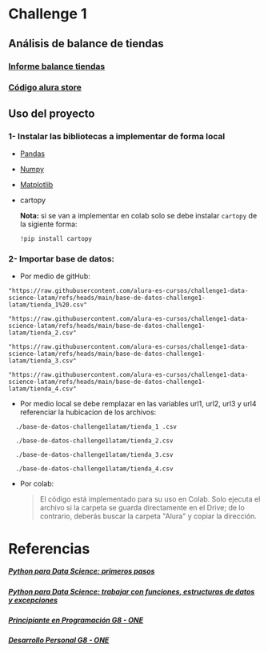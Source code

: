 # Challenge 1 
## Análisis de balance de tiendas

### [Informe balance tiendas](informe.md)

### [Código alura store](AluraStore/challenge1-data-science-latam-main/AluraStoreLatam.ipynb)


## Uso del proyecto

### 1- Instalar las bibliotecas a implementar de forma local
- [Pandas](https://pandas.pydata.org/docs/getting_started/install.html)
- [Numpy](https://numpy.org/install/)
- [Matplotlib](https://matplotlib.org/stable/install/index.html)
- cartopy

  **Nota:** si se van a implementar en colab solo se debe instalar `cartopy` de la sigiente forma:
  ```  
  !pip install cartopy
  ```

### 2- Importar base de datos:

-  Por medio de gitHub:
 ```
"https://raw.githubusercontent.com/alura-es-cursos/challenge1-data-science-latam/refs/heads/main/base-de-datos-challenge1-latam/tienda_1%20.csv"
```
```
"https://raw.githubusercontent.com/alura-es-cursos/challenge1-data-science-latam/refs/heads/main/base-de-datos-challenge1-latam/tienda_2.csv"
```
```
"https://raw.githubusercontent.com/alura-es-cursos/challenge1-data-science-latam/refs/heads/main/base-de-datos-challenge1-latam/tienda_3.csv"
```
```
"https://raw.githubusercontent.com/alura-es-cursos/challenge1-data-science-latam/refs/heads/main/base-de-datos-challenge1-latam/tienda_4.csv"
```

- Por medio local
  se debe remplazar en las variables url1, url2, url3 y url4
  referenciar la hubicacion de los archivos:
```
  ./base-de-datos-challenge1latam/tienda_1 .csv
```
```
  ./base-de-datos-challenge1latam/tienda_2.csv
```
```
  ./base-de-datos-challenge1latam/tienda_3.csv
```
```
  ./base-de-datos-challenge1latam/tienda_4.csv
```

- Por colab:
  > El código está implementado para su uso en Colab. Solo ejecuta el archivo si la carpeta se guarda directamente en el Drive; de lo contrario, deberás buscar la carpeta "Alura" y copiar la dirección.

# Referencias
##### [Python para Data Science: primeros pasos](https://app.aluracursos.com/course/python-data-science-primeros-pasos)
##### [Python para Data Science: trabajar con funciones, estructuras de datos y excepciones](https://app.aluracursos.com/course/python-data-science-trabajar-funciones-estructuras-datos-excepciones)
##### [Principiante en Programación G8 - ONE](https://app.aluracursos.com/formacion-programacion-primeros-pasos-grupo8-one)
##### [Desarrollo Personal G8 - ONE](https://app.aluracursos.com/formacion-desarrollo-personal-grupo8-one)

